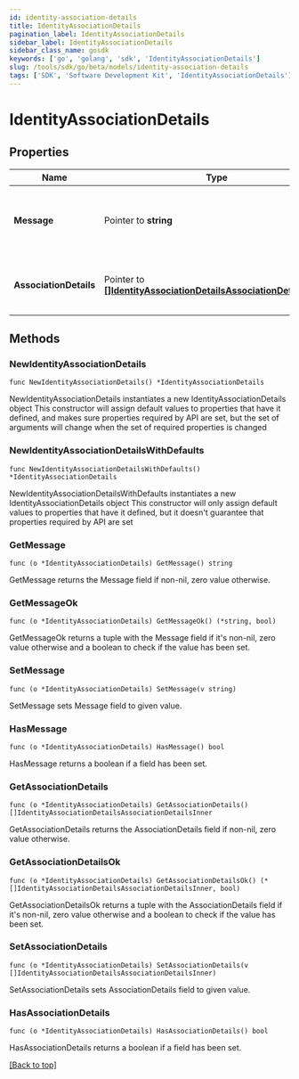 ```yaml
---
id: identity-association-details
title: IdentityAssociationDetails
pagination_label: IdentityAssociationDetails
sidebar_label: IdentityAssociationDetails
sidebar_class_name: gosdk
keywords: ['go', 'golang', 'sdk', 'IdentityAssociationDetails'] 
slug: /tools/sdk/go/beta/models/identity-association-details
tags: ['SDK', 'Software Development Kit', 'IdentityAssociationDetails']
---
```


# IdentityAssociationDetails

## Properties

Name | Type | Description | Notes
------------ | ------------- | ------------- | -------------
**Message** | Pointer to **string** | any additional context information of the http call result | [optional] 
**AssociationDetails** | Pointer to [**[]IdentityAssociationDetailsAssociationDetailsInner**](IdentityAssociationDetailsAssociationDetailsInner) | list of all the resource associations for the identity | [optional] 

## Methods

### NewIdentityAssociationDetails

`func NewIdentityAssociationDetails() *IdentityAssociationDetails`

NewIdentityAssociationDetails instantiates a new IdentityAssociationDetails object
This constructor will assign default values to properties that have it defined,
and makes sure properties required by API are set, but the set of arguments
will change when the set of required properties is changed

### NewIdentityAssociationDetailsWithDefaults

`func NewIdentityAssociationDetailsWithDefaults() *IdentityAssociationDetails`

NewIdentityAssociationDetailsWithDefaults instantiates a new IdentityAssociationDetails object
This constructor will only assign default values to properties that have it defined,
but it doesn't guarantee that properties required by API are set

### GetMessage

`func (o *IdentityAssociationDetails) GetMessage() string`

GetMessage returns the Message field if non-nil, zero value otherwise.

### GetMessageOk

`func (o *IdentityAssociationDetails) GetMessageOk() (*string, bool)`

GetMessageOk returns a tuple with the Message field if it's non-nil, zero value otherwise
and a boolean to check if the value has been set.

### SetMessage

`func (o *IdentityAssociationDetails) SetMessage(v string)`

SetMessage sets Message field to given value.

### HasMessage

`func (o *IdentityAssociationDetails) HasMessage() bool`

HasMessage returns a boolean if a field has been set.

### GetAssociationDetails

`func (o *IdentityAssociationDetails) GetAssociationDetails() []IdentityAssociationDetailsAssociationDetailsInner`

GetAssociationDetails returns the AssociationDetails field if non-nil, zero value otherwise.

### GetAssociationDetailsOk

`func (o *IdentityAssociationDetails) GetAssociationDetailsOk() (*[]IdentityAssociationDetailsAssociationDetailsInner, bool)`

GetAssociationDetailsOk returns a tuple with the AssociationDetails field if it's non-nil, zero value otherwise
and a boolean to check if the value has been set.

### SetAssociationDetails

`func (o *IdentityAssociationDetails) SetAssociationDetails(v []IdentityAssociationDetailsAssociationDetailsInner)`

SetAssociationDetails sets AssociationDetails field to given value.

### HasAssociationDetails

`func (o *IdentityAssociationDetails) HasAssociationDetails() bool`

HasAssociationDetails returns a boolean if a field has been set.


[[Back to top]](#) 


